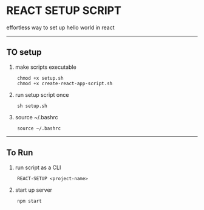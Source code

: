 # REACT SETUP SCRIPT
effortless way to set up hello world in react


---
## TO setup
1. make scripts executable
```
    chmod +x setup.sh
    chmod +x create-react-app-script.sh
```
2. run setup script once
```
    sh setup.sh
```
3. source ~/.bashrc

```
    source ~/.bashrc
```
---
## To Run
1. run script as a CLI
```
    REACT-SETUP <project-name>
```
2. start up server
```
    npm start
```